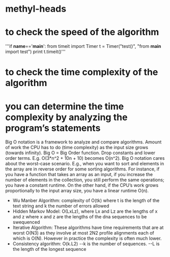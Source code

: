 # methyl-heads

# to check the speed of the algorithm

'''if __name__=='__main__':
    from timeit import Timer
     t = Timer("test()", "from __main__ import test")
     print t.timeit()'''
    
# to check the time complexity of the algorithm

# you can determine the time complexity by analyzing the program’s statements

Big O notation is a framework to analyze and compare algorithms.
Amount of work the CPU has to do (time complexity) as the input size grows (towards infinity).
Big O = Big Order function. Drop constants and lower order terms. E.g. O(3*n^2 + 10n + 10) becomes O(n^2).
Big O notation cares about the worst-case scenario. E.g., when you want to sort and elements in the array are in reverse order for some sorting algorithms.
For instance, if you have a function that takes an array as an input, if you increase the number of elements in the collection, you still perform the same operations; you have a constant runtime. On the other hand, if the CPU’s work grows proportionally to the input array size, you have a linear runtime O(n).

- Wu Manber Algorithm: complexity of O(tk) where t is the length of the text string and k the number of errors allowed
- Hidden Markov Model: O(LxLz), where Lx and Lz are the lengths of x and z where x and z are the lengths of the dna sequences to be swequenced
- Iterative Algorithm: These algorithms have time requirements that are at worst O(N3) as they involve at most 2N2 profile alignments each of which is O(N). However in practice the complexity is often much lower.
- Consistency algorithm: O(k.L2)
--k is the number of sequences.
--L is the length of the longest sequence
